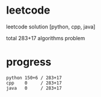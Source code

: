 # leetcode
leetcode solution [python, cpp, java]

total 283+17 algorithms problem
# progress	
	python 150+6 / 283+17
	cpp    0     / 283+17
	java   0     / 283+17
